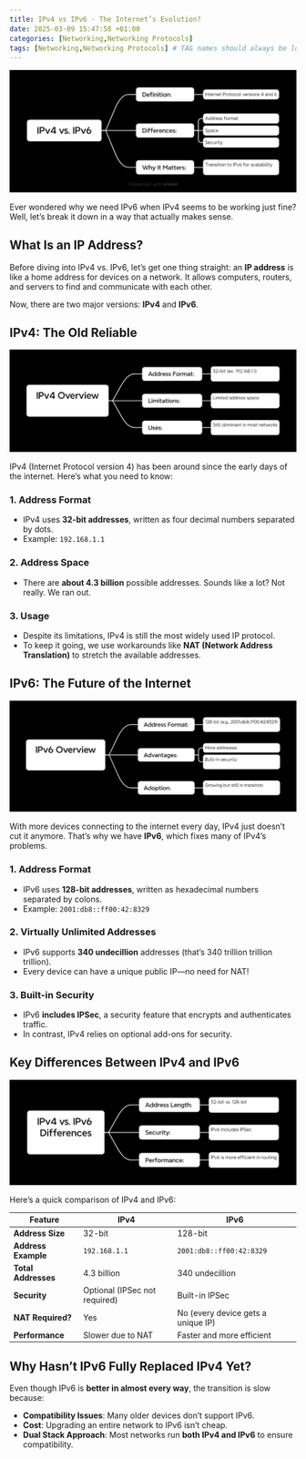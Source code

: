 ```yaml
---
title: IPv4 vs IPv6 - The Internet’s Evolution?
date: 2025-03-09 15:47:58 +01:00
categories: [Networking,Networking Protocols]
tags: [Networking,Networking Protocols] # TAG names should always be lowercase
---
```


![Mindmap Cover](https://raw.githubusercontent.com/zared1/zared1.github.io/refs/heads/zared1/assets/Posts_img/Networking/17/IPv4%20vs.%20IPv6.png)  

Ever wondered why we need IPv6 when IPv4 seems to be working just fine? Well, let’s break it down in a way that actually makes sense.  

## What Is an IP Address?  

Before diving into IPv4 vs. IPv6, let’s get one thing straight: an **IP address** is like a home address for devices on a network. It allows computers, routers, and servers to find and communicate with each other.  

Now, there are two major versions: **IPv4** and **IPv6**.  

## IPv4: The Old Reliable  

![IPv4 Overview Mindmap](https://raw.githubusercontent.com/zared1/zared1.github.io/refs/heads/zared1/assets/Posts_img/Networking/17/IPv4%20Overview.png)  

IPv4 (Internet Protocol version 4) has been around since the early days of the internet. Here’s what you need to know:  

### 1. **Address Format**  
   - IPv4 uses **32-bit addresses**, written as four decimal numbers separated by dots.  
   - Example: `192.168.1.1`  

### 2. **Address Space**  
   - There are **about 4.3 billion** possible addresses. Sounds like a lot? Not really. We ran out.  

### 3. **Usage**  
   - Despite its limitations, IPv4 is still the most widely used IP protocol.  
   - To keep it going, we use workarounds like **NAT (Network Address Translation)** to stretch the available addresses.  

## IPv6: The Future of the Internet  

![IPv6 Overview Mindmap](https://raw.githubusercontent.com/zared1/zared1.github.io/refs/heads/zared1/assets/Posts_img/Networking/17/IPv6%20Overview.png)  

With more devices connecting to the internet every day, IPv4 just doesn’t cut it anymore. That’s why we have **IPv6**, which fixes many of IPv4’s problems.  

### 1. **Address Format**  
   - IPv6 uses **128-bit addresses**, written as hexadecimal numbers separated by colons.  
   - Example: `2001:db8::ff00:42:8329`  

### 2. **Virtually Unlimited Addresses**  
   - IPv6 supports **340 undecillion** addresses (that’s 340 trillion trillion trillion).  
   - Every device can have a unique public IP—no need for NAT!  

### 3. **Built-in Security**  
   - IPv6 **includes IPSec**, a security feature that encrypts and authenticates traffic.  
   - In contrast, IPv4 relies on optional add-ons for security.  

## Key Differences Between IPv4 and IPv6  

![Key Differences Mindmap](https://raw.githubusercontent.com/zared1/zared1.github.io/refs/heads/zared1/assets/Posts_img/Networking/17/IPv4%20vs.%20IPv6%20Differences.png)  

Here’s a quick comparison of IPv4 and IPv6:  

| Feature        | IPv4                 | IPv6                   |
|--------------|---------------------|----------------------|
| **Address Size** | 32-bit              | 128-bit               |
| **Address Example** | `192.168.1.1`      | `2001:db8::ff00:42:8329` |
| **Total Addresses** | 4.3 billion        | 340 undecillion        |
| **Security** | Optional (IPSec not required) | Built-in IPSec         |
| **NAT Required?** | Yes                 | No (every device gets a unique IP) |
| **Performance** | Slower due to NAT     | Faster and more efficient |

## Why Hasn’t IPv6 Fully Replaced IPv4 Yet?  

Even though IPv6 is **better in almost every way**, the transition is slow because:  
- **Compatibility Issues**: Many older devices don’t support IPv6.  
- **Cost**: Upgrading an entire network to IPv6 isn’t cheap.  
- **Dual Stack Approach**: Most networks run **both IPv4 and IPv6** to ensure compatibility.  
